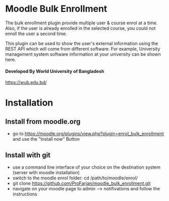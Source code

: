 # Moodle Bulk Enrollment
The bulk enrollment plugin provide multiple user & course enrol at a time. Also, if the user is already enrolled in the selected course, you could not enroll the user a second time.

This plugin can be used to show the user's external information using the REST API which will come from different software. For example, University management system software information at your university can be shown here.
#### Developed By World University of Bangladesh
https://wub.edu.bd/

# Installation
## Install from moodle.org
* go to https://moodle.org/plugins/view.php?plugin=enrol_bulk_enrollment and use the "Install now" Button

## Install with git
* use a command line interface of your choice on the destination system (server with moodle installation)
* switch to the moodle enrol folder: cd /path/to/moodle/enrol/
* git clone https://github.com/ProFarjan/moodle_bulk_enrollment.git
* navigate on your moodle page to admin --> notifivations and follow the instructions


